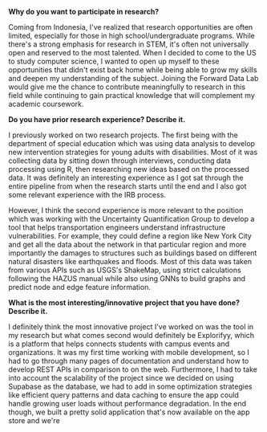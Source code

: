 
**Why do you want to participate in research?**

Coming from Indonesia, I've realized that research opportunities are often limited, especially for those in high school/undergraduate programs. While there's a strong emphasis for research in STEM, it's often not universally open and reserved to the most talented. When I decided to come to the US to study computer science, I wanted to open up myself to these opportunities that didn't exist back home while being able to grow my skills and deepen my understanding of the subject. Joining the Forward Data Lab would give me the chance to contribute meaningfully to research in this field while continuing to gain practical knowledge that will complement my academic coursework.

**Do you have prior research experience? Describe it.**

I previously worked on two research projects. The first being with the department of special education which was using data analysis to develop new intervention strategies for young adults with disabilities. Most of it was collecting data by sitting down through interviews, conducting data processing using R, then researching new ideas based on the processed data. It was definitely an interesting experience as I got sat through the entire pipeline from when the research starts until the end and I also got some relevant experience with the IRB process. 

However, I think the second experience is more relevant to the position which was working with the Uncertainty Quantification Group to develop a tool that helps transportation engineers understand infrastructure vulnerabilities. For example, they could define a region like New York City and get all the data about the network in that particular region and more importantly the damages to structures such as buildings based on different natural disasters like earthquakes and floods. Most of this data was taken from various APIs such as USGS's ShakeMap, using strict calculations following the HAZUS manual while also using GNNs to build graphs and predict node and edge feature information.

**What is the most interesting/innovative project that you have done? Describe it.**

I definitely think the most innovative project I've worked on was the tool in my research but what comes second would definitely be Explorifyy, which is a platform that helps connects students with campus events and organizations. It was my first time working with mobile development, so I had to go through many pages of documentation and understand how to develop REST APIs in comparison to on the web. Furthermore, I had to take into account the scalability of the project since we decided on using Supabase as the database, we had to add in some optimization strategies like efficient query patterns and data caching to ensure the app could handle growing user loads without performance degradation. In the end though, we built a pretty solid application that's now available on the app store and we're 